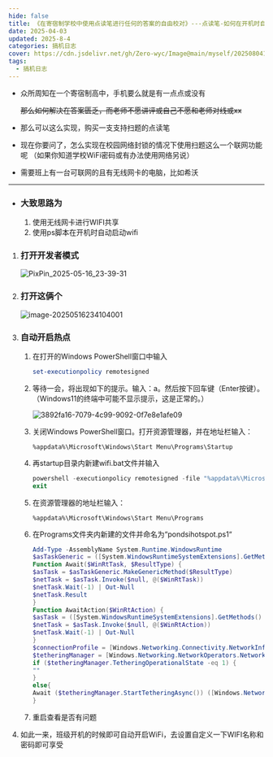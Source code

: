 ```yaml
---
hide: false
title: 《在寄宿制学校中使用点读笔进行任何的答案的自由校对》---点读笔-如何在开机时自动启动WIFI热点
date: 2025-04-03
updated: 2025-8-4
categories: 搞机日志
cover: https://cdn.jsdelivr.net/gh/Zero-wyc/Image@main/myself/20250804191315012.png
tags:
  - 搞机日志
---
```


- 众所周知在一个寄宿制高中，手机要么就是有一点点或没有

  ~~那么如何解决在答案匮乏，而老师不愿讲评或自己不愿和老师对线或xx~~**<!-- more -->**

- 那么可以这么实现，购买一支支持扫题的点读笔

- 现在你要问了，怎么实现在校园网络封锁的情况下使用扫题这么一个联网功能呢
  （如果你知道学校WiFi密码或有办法使用网络另说）

- 需要班上有一台可联网的且有无线网卡的电脑，比如希沃

---

- ### 大致思路为
  1. 使用无线网卡进行WIFI共享
  2. 使用ps脚本在开机时自动启动wifi

1. ### 打开开发者模式

   ![PixPin_2025-05-16_23-39-31](https://cdn.jsdelivr.net/gh/Zero-wyc/Image@main/myself/20250718181236522.png)

2. ### 打开这俩个

   ![image-20250516234104001](https://cdn.jsdelivr.net/gh/Zero-wyc/Image@main/myself/20250718181238255.png)

3. ### 自动开启热点

   1. 在打开的Windows PowerShell窗口中输入

      ```powershell
      set-executionpolicy remotesigned
      ```

   2. 等待一会，将出现如下的提示。输入：a。然后按下回车键（Enter按键）。（Windows11的终端中可能不显示提示，这是正常的。）

      <img src="https://cdn.jsdelivr.net/gh/Zero-wyc/Image@main/myself/20250718181242694.png" alt="3892fa16-7079-4c99-9092-0f7e8e1afe09" style="zoom:100%;" />

   3. 关闭Windows PowerShell窗口。打开资源管理器，并在地址栏输入：

      ```
      %appdata%\Microsoft\Windows\Start Menu\Programs\Startup
      ```

   4. 再startup目录内新建wifi.bat文件并输入

      ```powershell
      powershell -executionpolicy remotesigned -file "%appdata%\Microsoft\Windows\Start Menu\Programs\pondsihotspot.ps1"
      exit
      ```

   5. 在资源管理器的地址栏输入：

      ```
      %appdata%\Microsoft\Windows\Start Menu\Programs
      ```

   6. 在Programs文件夹内新建的文件并命名为“pondsihotspot.ps1“

      ```powershell
      Add-Type -AssemblyName System.Runtime.WindowsRuntime
      $asTaskGeneric = ([System.WindowsRuntimeSystemExtensions].GetMethods() | ? { $_.Name -eq 'AsTask' -and $_.GetParameters().Count -eq 1 -and $_.GetParameters()[0].ParameterType.Name -eq 'IAsyncOperation`1' })[0]
      Function Await($WinRtTask, $ResultType) {
      $asTask = $asTaskGeneric.MakeGenericMethod($ResultType)
      $netTask = $asTask.Invoke($null, @($WinRtTask))
      $netTask.Wait(-1) | Out-Null
      $netTask.Result
      }
      Function AwaitAction($WinRtAction) {
      $asTask = ([System.WindowsRuntimeSystemExtensions].GetMethods() | ? { $_.Name -eq 'AsTask' -and $_.GetParameters().Count -eq 1 -and !$_.IsGenericMethod })[0]
      $netTask = $asTask.Invoke($null, @($WinRtAction))
      $netTask.Wait(-1) | Out-Null
      }
      $connectionProfile = [Windows.Networking.Connectivity.NetworkInformation,Windows.Networking.Connectivity,ContentType=WindowsRuntime]::GetInternetConnectionProfile()
      $tetheringManager = [Windows.Networking.NetworkOperators.NetworkOperatorTetheringManager,Windows.Networking.NetworkOperators,ContentType=WindowsRuntime]::CreateFromConnectionProfile($connectionProfile)
      if ($tetheringManager.TetheringOperationalState -eq 1) {
      ""
      }
      else{
      Await ($tetheringManager.StartTetheringAsync()) ([Windows.Networking.NetworkOperators.NetworkOperatorTetheringOperationResult])
      }
      ```

   7. 重启查看是否有问题

4. 如此一来，班级开机的时候即可自动开启WiFi，去设置自定义一下WIFI名称和密码即可享受
